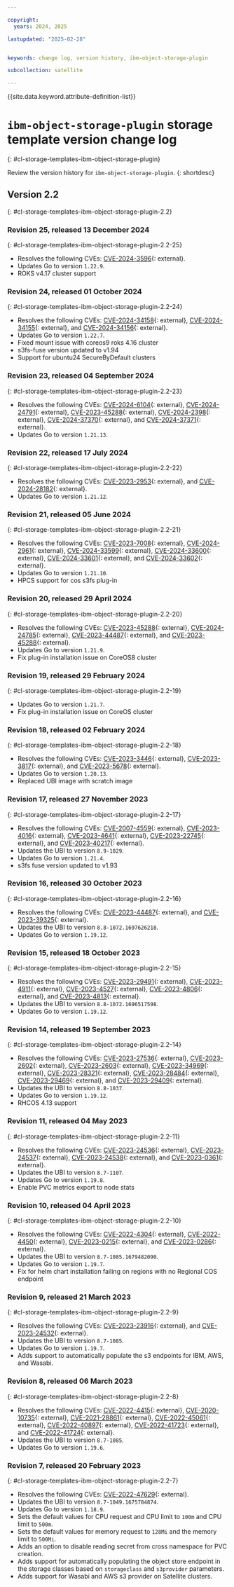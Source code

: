 ```yaml
---

copyright:
  years: 2024, 2025

lastupdated: "2025-02-28"


keywords: change log, version history, ibm-object-storage-plugin

subcollection: satellite

---
```


{{site.data.keyword.attribute-definition-list}}

<!-- The content in this topic is auto-generated except for reuse-snippets indicated with {[ ]}. -->


# `ibm-object-storage-plugin` storage template version change log
{: #cl-storage-templates-ibm-object-storage-plugin}

Review the version history for `ibm-object-storage-plugin`.
{: shortdesc}



## Version 2.2
{: #cl-storage-templates-ibm-object-storage-plugin-2.2}


### Revision 25, released 13 December 2024
{: #cl-storage-templates-ibm-object-storage-plugin-2.2-25}

- Resolves the following CVEs: [CVE-2024-3596](https://nvd.nist.gov/vuln/detail/CVE-2024-3596){: external}.
- Updates Go to version `1.22.9`.
- ROKS v4.17 cluster support

### Revision 24, released 01 October 2024
{: #cl-storage-templates-ibm-object-storage-plugin-2.2-24}

- Resolves the following CVEs: [CVE-2024-34158](https://nvd.nist.gov/vuln/detail/CVE-2024-34158){: external}, [CVE-2024-34155](https://nvd.nist.gov/vuln/detail/CVE-2024-34155){: external}, and [CVE-2024-34156](https://nvd.nist.gov/vuln/detail/CVE-2024-34156){: external}.
- Updates Go to version `1.22.7`.
- Fixed mount issue with coreos9 roks 4.16 cluster 
- s3fs-fuse version updated to v1.94
- Support for ubuntu24 SecureByDefault clusters

### Revision 23, released 04 September 2024
{: #cl-storage-templates-ibm-object-storage-plugin-2.2-23}

- Resolves the following CVEs: [CVE-2024-6104](https://nvd.nist.gov/vuln/detail/CVE-2024-6104){: external}, [CVE-2024-24791](https://nvd.nist.gov/vuln/detail/CVE-2024-24791){: external}, [CVE-2023-45288](https://nvd.nist.gov/vuln/detail/CVE-2023-45288){: external}, [CVE-2024-2398](https://nvd.nist.gov/vuln/detail/CVE-2024-2398){: external}, [CVE-2024-37370](https://nvd.nist.gov/vuln/detail/CVE-2024-37370){: external}, and [CVE-2024-37371](https://nvd.nist.gov/vuln/detail/CVE-2024-37371){: external}.
- Updates Go to version `1.21.13`.

### Revision 22, released 17 July 2024
{: #cl-storage-templates-ibm-object-storage-plugin-2.2-22}

- Resolves the following CVEs: [CVE-2023-2953](https://nvd.nist.gov/vuln/detail/CVE-2023-2953){: external}, and [CVE-2024-28182](https://nvd.nist.gov/vuln/detail/CVE-2024-28182){: external}.
- Updates Go to version `1.21.12`.

### Revision 21, released 05 June 2024
{: #cl-storage-templates-ibm-object-storage-plugin-2.2-21}

- Resolves the following CVEs: [CVE-2023-7008](https://nvd.nist.gov/vuln/detail/CVE-2023-7008){: external}, [CVE-2024-2961](https://nvd.nist.gov/vuln/detail/CVE-2024-2961){: external}, [CVE-2024-33599](https://nvd.nist.gov/vuln/detail/CVE-2024-33599){: external}, [CVE-2024-33600](https://nvd.nist.gov/vuln/detail/CVE-2024-33600){: external}, [CVE-2024-33601](https://nvd.nist.gov/vuln/detail/CVE-2024-33601){: external}, and [CVE-2024-33602](https://nvd.nist.gov/vuln/detail/CVE-2024-33602){: external}.
- Updates Go to version `1.21.10`.
- HPCS support for cos s3fs plug-in 

### Revision 20, released 29 April 2024
{: #cl-storage-templates-ibm-object-storage-plugin-2.2-20}

- Resolves the following CVEs: [CVE-2023-45288](https://nvd.nist.gov/vuln/detail/CVE-2023-45288){: external}, [CVE-2024-24785](https://nvd.nist.gov/vuln/detail/CVE-2024-24785){: external}, [CVE-2023-44487](https://nvd.nist.gov/vuln/detail/CVE-2023-44487){: external}, and [CVE-2023-45288](https://nvd.nist.gov/vuln/detail/CVE-2023-45288){: external}.
- Updates Go to version `1.21.9`.
- Fix plug-in installation issue on CoreOS8 cluster 

### Revision 19, released 29 February 2024
{: #cl-storage-templates-ibm-object-storage-plugin-2.2-19}

- Updates Go to version `1.21.7`.
- Fix plug-in installation issue on CoreOS cluster 

### Revision 18, released 02 February 2024
{: #cl-storage-templates-ibm-object-storage-plugin-2.2-18}

- Resolves the following CVEs: [CVE-2023-3446](https://nvd.nist.gov/vuln/detail/CVE-2023-3446){: external}, [CVE-2023-3817](https://nvd.nist.gov/vuln/detail/CVE-2023-3817){: external}, and [CVE-2023-5678](https://nvd.nist.gov/vuln/detail/CVE-2023-5678){: external}.
- Updates Go to version `1.20.13`.
- Replaced UBI image with scratch image 

### Revision 17, released 27 November 2023
{: #cl-storage-templates-ibm-object-storage-plugin-2.2-17}

- Resolves the following CVEs: [CVE-2007-4559](https://nvd.nist.gov/vuln/detail/CVE-2007-4559){: external}, [CVE-2023-4016](https://nvd.nist.gov/vuln/detail/CVE-2023-4016){: external}, [CVE-2023-4641](https://nvd.nist.gov/vuln/detail/CVE-2023-4641){: external}, [CVE-2023-22745](https://nvd.nist.gov/vuln/detail/CVE-2023-22745){: external}, and [CVE-2023-40217](https://nvd.nist.gov/vuln/detail/CVE-2023-40217){: external}.
- Updates the UBI to version `8.9-1029`.
- Updates Go to version `1.21.4`.
- s3fs fuse version updated to v1.93

### Revision 16, released 30 October 2023
{: #cl-storage-templates-ibm-object-storage-plugin-2.2-16}

- Resolves the following CVEs: [CVE-2023-44487](https://nvd.nist.gov/vuln/detail/CVE-2023-44487){: external}, and [CVE-2023-39325](https://nvd.nist.gov/vuln/detail/CVE-2023-39325){: external}.
- Updates the UBI to version `8.8-1072.1697626218`.
- Updates Go to version `1.19.12`.

### Revision 15, released 18 October 2023
{: #cl-storage-templates-ibm-object-storage-plugin-2.2-15}

- Resolves the following CVEs: [CVE-2023-29491](https://nvd.nist.gov/vuln/detail/CVE-2023-29491){: external}, [CVE-2023-4911](https://nvd.nist.gov/vuln/detail/CVE-2023-4911){: external}, [CVE-2023-4527](https://nvd.nist.gov/vuln/detail/CVE-2023-4527){: external}, [CVE-2023-4806](https://nvd.nist.gov/vuln/detail/CVE-2023-4806){: external}, and [CVE-2023-4813](https://nvd.nist.gov/vuln/detail/CVE-2023-4813){: external}.
- Updates the UBI to version `8.8-1072.1696517598`.
- Updates Go to version `1.19.12`.

### Revision 14, released 19 September 2023
{: #cl-storage-templates-ibm-object-storage-plugin-2.2-14}

- Resolves the following CVEs: [CVE-2023-27536](https://nvd.nist.gov/vuln/detail/CVE-2023-27536){: external}, [CVE-2023-2602](https://nvd.nist.gov/vuln/detail/CVE-2023-2602){: external}, [CVE-2023-2603](https://nvd.nist.gov/vuln/detail/CVE-2023-2603){: external}, [CVE-2023-34969](https://nvd.nist.gov/vuln/detail/CVE-2023-34969){: external}, [CVE-2023-28321](https://nvd.nist.gov/vuln/detail/CVE-2023-28321){: external}, [CVE-2023-28484](https://nvd.nist.gov/vuln/detail/CVE-2023-28484){: external}, [CVE-2023-29469](https://nvd.nist.gov/vuln/detail/CVE-2023-29469){: external}, and [CVE-2023-29409](https://nvd.nist.gov/vuln/detail/CVE-2023-29409){: external}.
- Updates the UBI to version `8.8-1037`.
- Updates Go to version `1.19.12`.
- RHCOS 4.13 support

### Revision 11, released 04 May 2023
{: #cl-storage-templates-ibm-object-storage-plugin-2.2-11}

- Resolves the following CVEs: [CVE-2023-24536](https://nvd.nist.gov/vuln/detail/CVE-2023-24536){: external}, [CVE-2023-24537](https://nvd.nist.gov/vuln/detail/CVE-2023-24537){: external}, [CVE-2023-24538](https://nvd.nist.gov/vuln/detail/CVE-2023-24538){: external}, and [CVE-2023-0361](https://nvd.nist.gov/vuln/detail/CVE-2023-0361){: external}.
- Updates the UBI to version `8.7-1107`.
- Updates Go to version `1.19.8`.
- Enable PVC metrics export to node stats

### Revision 10, released 04 April 2023
{: #cl-storage-templates-ibm-object-storage-plugin-2.2-10}

- Resolves the following CVEs: [CVE-2022-4304](https://nvd.nist.gov/vuln/detail/CVE-2022-4304){: external}, [CVE-2022-4450](https://nvd.nist.gov/vuln/detail/CVE-2022-4450){: external}, [CVE-2023-0215](https://nvd.nist.gov/vuln/detail/CVE-2023-0215){: external}, and [CVE-2023-0286](https://nvd.nist.gov/vuln/detail/CVE-2023-0286){: external}.
- Updates the UBI to version `8.7-1085.1679482090`.
- Updates Go to version `1.19.7`.
- Fix for helm chart installation failing on regions with no Regional COS endpoint 

### Revision 9, released 21 March 2023
{: #cl-storage-templates-ibm-object-storage-plugin-2.2-9}

- Resolves the following CVEs: [CVE-2023-23916](https://nvd.nist.gov/vuln/detail/CVE-2023-23916){: external}, and [CVE-2023-24532](https://nvd.nist.gov/vuln/detail/CVE-2023-24532){: external}.
- Updates the UBI to version `8.7-1085`.
- Updates Go to version `1.19.7`.
- Adds support to automatically populate the s3 endpoints for IBM, AWS, and Wasabi.

### Revision 8, released 06 March 2023
{: #cl-storage-templates-ibm-object-storage-plugin-2.2-8}

- Resolves the following CVEs: [CVE-2022-4415](https://nvd.nist.gov/vuln/detail/CVE-2022-4415){: external}, [CVE-2020-10735](https://nvd.nist.gov/vuln/detail/CVE-2020-10735){: external}, [CVE-2021-28861](https://nvd.nist.gov/vuln/detail/CVE-2021-28861){: external}, [CVE-2022-45061](https://nvd.nist.gov/vuln/detail/CVE-2022-45061){: external}, [CVE-2022-40897](https://nvd.nist.gov/vuln/detail/CVE-2022-40897){: external}, [CVE-2022-41723](https://nvd.nist.gov/vuln/detail/CVE-2022-41723){: external}, and [CVE-2022-41724](https://nvd.nist.gov/vuln/detail/CVE-2022-41724){: external}.
- Updates the UBI to version `8.7-1085`.
- Updates Go to version `1.19.6`.

### Revision 7, released 20 February 2023
{: #cl-storage-templates-ibm-object-storage-plugin-2.2-7}

- Resolves the following CVEs: [CVE-2022-47629](https://nvd.nist.gov/vuln/detail/CVE-2022-47629){: external}.
- Updates the UBI to version `8.7-1049.1675784874`.
- Updates Go to version `1.18.9`.
- Sets the default values for CPU request and CPU limit to `100m` and CPU limit to `500m`. 
- Sets the default values for memory request to `128Mi` and the memory limit to `500Mi`. 
- Adds an option to disable reading secret from cross namespace for PVC creation.
- Adds support for automatically populating the object store endpoint in the storage classes based on `storageclass` and `s3provider` parameters.
- Adds support for Wasabi and AWS s3 provider on Satellite clusters.
